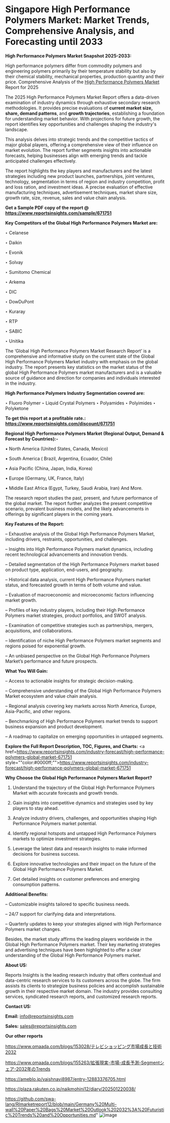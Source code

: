 # Singapore High Performance Polymers Market: Market Trends, Comprehensive Analysis, and Forecasting until 2033

<strong>High Performance Polymers Market Snapshot 2025-2033:</strong>

High performance polymers differ from commodity polymers and engineering polymers primarily by their temperature stability but also by their chemical stability, mechanical properties, production quantity and their price. Comprehensive Analysis of the <a href=https://www.reportsinsights.com/sample/671751>High Performance Polymers Market</a> Report for 2025

The 2025 High Performance Polymers Market Report offers a data-driven examination of industry dynamics through exhaustive secondary research methodologies. It provides precise evaluations of <strong>current market size, share, demand patterns</strong>, and <strong>growth trajectories</strong>, establishing a foundation for understanding market behavior. With projections for future growth, the report identifies key opportunities and challenges shaping the industry's landscape.

This analysis delves into strategic trends and the competitive tactics of major global players, offering a comprehensive view of their influence on market evolution. The report further segments insights into actionable forecasts, helping businesses align with emerging trends and tackle anticipated challenges effectively.

The report highlights the key players and manufacturers and the latest strategies including new product launches, partnerships, joint ventures, technology, segmentation in terms of region and industry competition, profit and loss ration, and investment ideas. A precise evaluation of effective manufacturing techniques, advertisement techniques, market share size, growth rate, size, revenue, sales and value chain analysis.

<strong>Get a Sample PDF copy of the report @ <a href=https://www.reportsinsights.com/sample/671751 style=color:#0000ff;>https://www.reportsinsights.com/sample/671751</a></strong>

<strong>Key Competitors of the Global High Performance Polymers Market are:</strong>

‣ Celanese

‣ Daikin

‣ Evonik

‣ Solvay

‣ Sumitomo Chemical

‣ Arkema

‣ DIC

‣ DowDuPont

‣ Kuraray

‣ RTP

‣ SABIC

‣ Unitika

The ‘Global High Performance Polymers Market Research Report’ is a comprehensive and informative study on the current state of the Global High Performance Polymers Market industry with emphasis on the global industry. The report presents key statistics on the market status of the global High Performance Polymers market manufacturers and is a valuable source of guidance and direction for companies and individuals interested in the industry.

<strong>High Performance Polymers Industry Segmentation covered are:</strong>

‣ Fluoro Polymer
‣ Liquid Crystal Polymers
‣ Polyamides
‣ Polyimides
‣ Polyketone

<strong>To get this report at a profitable rate.: <a href=https://www.reportsinsights.com/discount/671751 style=color:#0000ff;>https://www.reportsinsights.com/discount/671751</a></strong>

<strong>Regional High Performance Polymers Market (Regional Output, Demand &amp; Forecast by Countries):-</strong>

• North America (United States, Canada, Mexico)

• South America ( Brazil, Argentina, Ecuador, Chile)

• Asia Pacific (China, Japan, India, Korea)

• Europe (Germany, UK, France, Italy)

• Middle East Africa (Egypt, Turkey, Saudi Arabia, Iran) And More.

The research report studies the past, present, and future performance of the global market. The report further analyzes the present competitive scenario, prevalent business models, and the likely advancements in offerings by significant players in the coming years.

<strong>Key Features of the Report:</strong>

– Exhaustive analysis of the Global High Performance Polymers Market, including drivers, restraints, opportunities, and challenges.

– Insights into High Performance Polymers market dynamics, including recent technological advancements and innovation trends.

– Detailed segmentation of the High Performance Polymers market based on product type, application, end-users, and geography.

– Historical data analysis, current High Performance Polymers market status, and forecasted growth in terms of both volume and value.

– Evaluation of macroeconomic and microeconomic factors influencing market growth.

– Profiles of key industry players, including their High Performance Polymers market strategies, product portfolios, and SWOT analysis.

– Examination of competitive strategies such as partnerships, mergers, acquisitions, and collaborations.

– Identification of niche High Performance Polymers market segments and regions poised for exponential growth.

– An unbiased perspective on the Global High Performance Polymers Market’s performance and future prospects.

<strong>What You Will Gain:</strong>

– Access to actionable insights for strategic decision-making.

– Comprehensive understanding of the Global High Performance Polymers Market ecosystem and value chain analysis.

– Regional analysis covering key markets across North America, Europe, Asia-Pacific, and other regions.

– Benchmarking of High Performance Polymers market trends to support business expansion and product development.

– A roadmap to capitalize on emerging opportunities in untapped segments.

<strong>Explore the Full Report Description, TOC, Figures, and Charts:</strong>
<a href=https://www.reportsinsights.com/industry-forecast/high-performance-polymers-global-market-671751 style=""color:#0000ff;"">https://www.reportsinsights.com/industry-forecast/high-performance-polymers-global-market-671751</a>

<strong>Why Choose the Global High Performance Polymers Market Report?</strong>

1. Understand the trajectory of the Global High Performance Polymers Market with accurate forecasts and growth trends.

2. Gain insights into competitive dynamics and strategies used by key players to stay ahead.

3. Analyze industry drivers, challenges, and opportunities shaping High Performance Polymers market potential.

4. Identify regional hotspots and untapped High Performance Polymers markets to optimize investment strategies.

5. Leverage the latest data and research insights to make informed decisions for business success.

6. Explore innovative technologies and their impact on the future of the Global High Performance Polymers Market.

7. Get detailed insights on customer preferences and emerging consumption patterns.

<strong>Additional Benefits:</strong>

– Customizable insights tailored to specific business needs.

– 24/7 support for clarifying data and interpretations.

– Quarterly updates to keep your strategies aligned with High Performance Polymers market changes.

Besides, the market study affirms the leading players worldwide in the Global High Performance Polymers market. Their key marketing strategies and advertising techniques have been highlighted to offer a clear understanding of the Global High Performance Polymers market.

<strong><strong>About US</strong>:</strong>

Reports Insights is the leading research industry that offers contextual and data-centric research services to its customers across the globe. The firm assists its clients to strategize business policies and accomplish sustainable growth in their respective market domain. The industry provides consulting services, syndicated research reports, and customized research reports.

<strong>Contact US:</strong>

<p class=><b>Email:</b> <a href=mailto:info@reportsinsights.com>info@reportsinsights.com</a></p>
<p class=><b>Sales:</b> <a href=mailto:sales@reportsinsights.com>sales@reportsinsights.com</a></p>

<strong>Our other reports</strong>

<a href=https://www.omaada.com/blogs/153028/テレビショッピング市場成長と技術2032>https://www.omaada.com/blogs/153028/テレビショッピング市場成長と技術2032</a>

<a href=https://www.omaada.com/blogs/155263/拡張現実-市場-成長予測-Segmentシェア-2032年のTrends>https://www.omaada.com/blogs/155263/拡張現実-市場-成長予測-Segmentシェア-2032年のTrends</a>

<a href=https://ameblo.jp/vaishnavi8987/entry-12883376705.html>https://ameblo.jp/vaishnavi8987/entry-12883376705.html</a>

<a href=https://plaza.rakuten.co.jp/naikmohini12/diary/202501220038/>https://plaza.rakuten.co.jp/naikmohini12/diary/202501220038/</a>

<a href=https://github.com/swa-lang/RImarketreport12/blob/main/Germany%20Multi-wall%20Paper%20Bags%20Market%20Outlook%202032%3A%20Futuristic%20Trends%20and%20Opportunities.md>https://github.com/swa-lang/RImarketreport12/blob/main/Germany%20Multi-wall%20Paper%20Bags%20Market%20Outlook%202032%3A%20Futuristic%20Trends%20and%20Opportunities.md</a>"
![image](https://github.com/user-attachments/assets/9152d307-1f31-4f86-8ccd-c7b240c25cd5)
